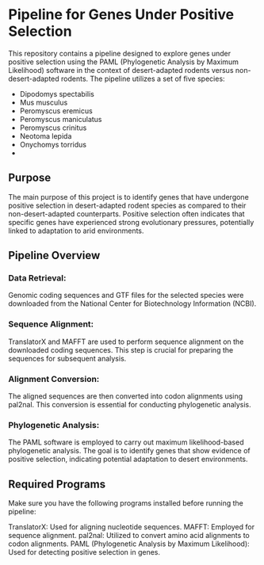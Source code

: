 # **Pipeline for Genes Under Positive Selection**

This repository contains a pipeline designed to explore genes under positive selection using the PAML (Phylogenetic Analysis by Maximum Likelihood) software in the context of desert-adapted rodents versus non-desert-adapted rodents. The pipeline utilizes a set of five species:

- Dipodomys spectabilis
- Mus musculus
- Peromyscus eremicus
- Peromyscus maniculatus
- Peromyscus crinitus
- Neotoma lepida
- Onychomys torridus
- 

## **Purpose**
The main purpose of this project is to identify genes that have undergone positive selection in desert-adapted rodent species as compared to their non-desert-adapted counterparts. Positive selection often indicates that specific genes have experienced strong evolutionary pressures, potentially linked to adaptation to arid environments.

## **Pipeline Overview**
### **Data Retrieval:** 
Genomic coding sequences and GTF files for the selected species were downloaded from the National Center for Biotechnology Information (NCBI).

### **Sequence Alignment:**
TranslatorX and MAFFT are used to perform sequence alignment on the downloaded coding sequences. This step is crucial for preparing the sequences for subsequent analysis.

### **Alignment Conversion:** 
The aligned sequences are then converted into codon alignments using pal2nal. This conversion is essential for conducting phylogenetic analysis.

### **Phylogenetic Analysis:** 
The PAML software is employed to carry out maximum likelihood-based phylogenetic analysis. The goal is to identify genes that show evidence of positive selection, indicating potential adaptation to desert environments.

## **Required Programs**
Make sure you have the following programs installed before running the pipeline:

TranslatorX: Used for aligning nucleotide sequences.
MAFFT: Employed for sequence alignment.
pal2nal: Utilized to convert amino acid alignments to codon alignments.
PAML (Phylogenetic Analysis by Maximum Likelihood): Used for detecting positive selection in genes.
